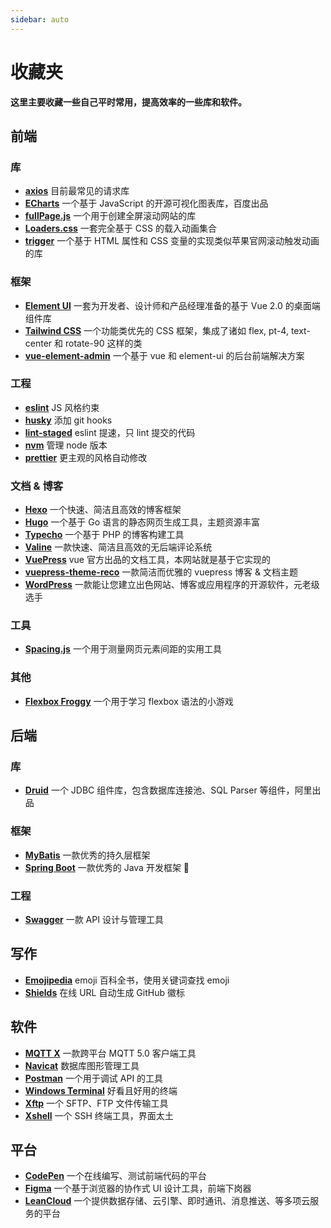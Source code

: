 ```yaml
---
sidebar: auto
---
```


# 收藏夹

**这里主要收藏一些自己平时常用，提高效率的一些库和软件。**

## 前端

### 库

- [**axios**](https://axios-http.com/) 目前最常见的请求库
- [**ECharts**](https://echarts.apache.org/zh/index.html) 一个基于 JavaScript 的开源可视化图表库，百度出品
- [**fullPage.js**](https://alvarotrigo.com/fullPage/zh/) 一个用于创建全屏滚动网站的库
- [**Loaders.css**](https://connoratherton.com/loaders) 一套完全基于 CSS 的载入动画集合
- [**trigger**](https://github.com/triggerjs/trigger) 一个基于 HTML 属性和 CSS 变量的实现类似苹果官网滚动触发动画的库

### 框架

- [**Element UI**](https://element.eleme.cn/#/zh-CN) 一套为开发者、设计师和产品经理准备的基于 Vue 2.0 的桌面端组件库
- [**Tailwind CSS**](https://www.tailwindcss.cn/) 一个功能类优先的 CSS 框架，集成了诸如 flex, pt-4, text-center 和 rotate-90 这样的类
- [**vue-element-admin**](https://panjiachen.gitee.io/vue-element-admin-site/zh/) 一个基于 vue 和 element-ui 的后台前端解决方案

### 工程

- [**eslint**](https://eslint.org/) JS 风格约束
- [**husky**](https://github.com/typicode/husky) 添加 git hooks
- [**lint-staged**](https://github.com/okonet/lint-staged) eslint 提速，只 lint 提交的代码
- [**nvm**](https://github.com/creationix/nvm) 管理 node 版本
- [**prettier**](https://prettier.io/) 更主观的风格自动修改

### 文档 & 博客

- [**Hexo**](https://hexo.io/zh-cn/) 一个快速、简洁且高效的博客框架
- [**Hugo**](https://gohugo.io/) 一个基于 Go 语言的静态网页生成工具，主题资源丰富
- [**Typecho**](https://typecho.org/) 一个基于 PHP 的博客构建工具
- [**Valine**](https://valine.js.org/) 一款快速、简洁且高效的无后端评论系统
- [**VuePress**](https://vuepress.vuejs.org/zh/) vue 官方出品的文档工具，本网站就是基于它实现的
- [**vuepress-theme-reco**](https://vuepress-theme-reco.recoluan.com/) 一款简洁而优雅的 vuepress 博客 & 文档主题
- [**WordPress**](https://cn.wordpress.org/) 一款能让您建立出色网站、博客或应用程序的开源软件，元老级选手

### 工具

- [**Spacing.js**](https://spacingjs.com/) 一个用于测量网页元素间距的实用工具

### 其他

- [**Flexbox Froggy**](http://flexboxfroggy.com/) 一个用于学习 flexbox 语法的小游戏

## 后端

### 库

- [**Druid**](https://github.com/alibaba/druid/wiki/%E9%A6%96%E9%A1%B5) 一个 JDBC 组件库，包含数据库连接池、SQL Parser 等组件，阿里出品

### 框架

- [**MyBatis**](https://mybatis.org/mybatis-3/zh/index.html) 一款优秀的持久层框架
- [**Spring Boot**](https://spring.io/projects/spring-boot) 一款优秀的 Java 开发框架 :100:

### 工程

- [**Swagger**](https://swagger.io/) 一款 API 设计与管理工具

## 写作

- [**Emojipedia**](https://emojipedia.org/) emoji 百科全书，使用关键词查找 emoji
- [**Shields**](https://shields.io/) 在线 URL 自动生成 GitHub 徽标

## 软件

- [**MQTT X**](https://mqttx.app/zh) 一款跨平台 MQTT 5.0 客户端工具
- [**Navicat**](https://www.navicat.com.cn) 数据库图形管理工具
- [**Postman**](https://www.postman.com) 一个用于调试 API 的工具
- [**Windows Terminal**](https://www.microsoft.com/zh-hk/p/windows-terminal/9n0dx20hk701?rtc=1&activetab=pivot:overviewtab) 好看且好用的终端
- [**Xftp**](https://www.netsarang.com/zh/xftp) 一个 SFTP、FTP 文件传输工具
- [**Xshell**](https://www.netsarang.com/zh/xshell) 一个 SSH 终端工具，界面太土

## 平台

- [**CodePen**](https://codepen.io/) 一个在线编写、测试前端代码的平台
- [**Figma**](https://www.figma.com/) 一个基于浏览器的协作式 UI 设计工具，前端下岗器
- [**LeanCloud**](https://www.leancloud.cn/) 一个提供数据存储、云引擎、即时通讯、消息推送、等多项云服务的平台
